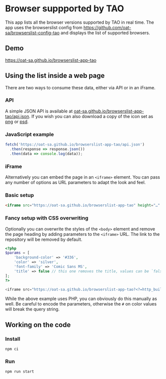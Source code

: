 # Browser suppported by TAO

This app lists all the browser versions supported by TAO in real time. The app uses the browserslist config from https://github.com/oat-sa/browserslist-config-tao and displays the list of supported browsers.

## Demo
https://oat-sa.github.io/browserslist-app-tao

## Using the list inside a web page
There are two ways to consume these data, either via API or in an iFrame.

### API 
A simple JSON API is available at [oat-sa.github.io/browserslist-app-tao/api.json](https://oat-sa.github.io/browserslist-app-tao/api.json). If you wish you can also download a copy of the icon set as [png](/src/media/icons.png) or [psd](/src/media/icons.psd).

### JavaScript example
```javascript
fetch('https://oat-sa.github.io/browserslist-app-tao/api.json')
  .then(response => response.json())
  .then(data => console.log(data));
```

### iFrame
Alternatively you can embed the page in an `<iframe>` element. You can pass any number of options as URL parameters to adapt the look and feel. 

### Basic setup
```html
<iframe src="https://oat-sa.github.io/browserslist-app-tao" height="…" width="…"></iframe>
```

### Fancy setup with CSS overwriting
Optionally you can overwrite the styles of the `<body>` element and remove the page heading by adding parameters to the `<iframe>` URL. The link to the repository will be removed by default.

```php
<?php
$params = [
    'background-color' => '#336',
    'color' => 'silver',
    'font-family' => 'Comic Sans MS',
    'title' => false // this one removes the title, values can be `false` or `0`
];
?>

<iframe src="https://oat-sa.github.io/browserslist-app-tao?<?=http_build_query($params)?>" height="…" width="…"></iframe>
```

While the above example uses PHP, you can obviously do this manually as well. Be careful to encode the parameters, otherwise the `#` on color values will break the query string. 


## Working on the code

### Install

`npm ci`

### Run

`npm run start`
